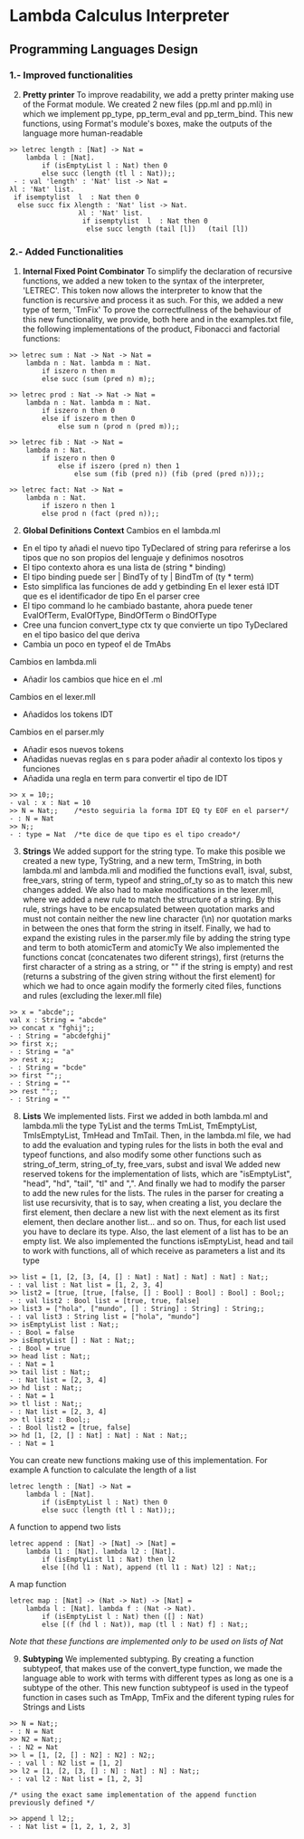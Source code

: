 # Lambda Calculus Interpreter
## Programming Languages Design

### 1.- Improved functionalities
2. __Pretty printer__
To improve readability, we add a pretty printer making use of the Format module.
We created 2 new files (pp.ml and pp.mli) in which we implement pp_type, pp_term_eval and pp_term_bind. This new functions, using Format's module's boxes, make the outputs of the language more human-readable
```
>> letrec length : [Nat] -> Nat =
	lambda l : [Nat].
		if (isEmptyList l : Nat) then 0
		else succ (length (tl l : Nat));;
 - : val 'length' : 'Nat' list -> Nat = 
λl : 'Nat' list. 
 if isemptylist  l  : Nat then 0 
  else succ fix λlength : 'Nat' list -> Nat. 
                 λl : 'Nat' list. 
                  if isemptylist  l  : Nat then 0 
                   else succ length (tail [l])   (tail [l]) 
```

### 2.- Added Functionalities
1. __Internal Fixed Point Combinator__
To simplify the declaration of recursive functions, we added a new token to the syntax of the interpreter, 'LETREC'. This token now allows the interpreter to know that the function is recursive and process it as such.
For this, we added a new type of term, 'TmFix'
To prove the correctfullness of the behaviour of this new functionality, we provide, both here and in the examples.txt file, the following implementations of the product, Fibonacci and factorial functions:
```
>> letrec sum : Nat -> Nat -> Nat = 
	lambda n : Nat. lambda m : Nat.
		if iszero n then m
		else succ (sum (pred n) m);;

>> letrec prod : Nat -> Nat -> Nat =
	lambda n : Nat. lambda m : Nat.
		if iszero n then 0
		else if iszero m then 0
			else sum n (prod n (pred m));;

>> letrec fib : Nat -> Nat = 
	lambda n : Nat. 
		if iszero n then 0 
			else if iszero (pred n) then 1 
				else sum (fib (pred n)) (fib (pred (pred n)));;

>> letrec fact: Nat -> Nat =
    lambda n : Nat. 
    	if iszero n then 1 
    	else prod n (fact (pred n));;
```

2. __Global Definitions Context__
Cambios en el lambda.ml
- En el tipo ty añadi el nuevo tipo TyDeclared of string para referirse a los tipos que no son propios del lenguaje y definimos nosotros
- El tipo contexto ahora es una lista de (string * binding)
- El tipo binding puede ser | BindTy of ty | BindTm of (ty * term)
- Esto simplifica las funciones de add y getbinding
En el lexer está IDT que es el identificador de tipo
En el parser cree
- El tipo command lo he cambiado bastante, ahora puede tener EvalOfTerm, EvalOfType, BindOfTerm o BindOfType
- Cree una funcion convert_type ctx ty que convierte un tipo TyDeclared en el tipo basico del que deriva
- Cambia un poco en typeof el de TmAbs

Cambios en lambda.mli
- Añadir los cambios que hice en el .ml

Cambios en el lexer.mll
- Añadidos los tokens IDT

Cambios en el parser.mly
- Añadir esos nuevos tokens
- Añadidas nuevas reglas en s para poder añadir al contexto los tipos y funciones
- Añadida una regla en term para convertir el tipo de IDT

```
>> x = 10;;
- val : x : Nat = 10
>> N = Nat;;	/*esto seguiria la forma IDT EQ ty EOF en el parser*/
- : N = Nat
>> N;;
- : type = Nat  /*te dice de que tipo es el tipo creado*/
```




3. __Strings__
We added support for the string type.
To make this posible we created a new type, TyString, and a new term, TmString, in both lambda.ml and lambda.mli and modified the functions eval1, isval, subst, free_vars, string of term, typeof and string_of_ty so as to match this new changes added.
We also had to make modifications in the lexer.mll, where we added a new rule to match the structure of a string. By this rule, strings have to be encapsulated between quotation marks and must not contain neither the new line character (\n) nor quotation marks in between the ones that form the string in itself.
Finally, we had to expand the existing rules in the parser.mly file by adding the string type and term to both atomicTerm and atomicTy
We also implemented the functions concat (concatenates two diferent strings), first (returns the first character of a string as a string, or "" if the string is empty) and rest (returns a substring of the given string without the first element) for which we had to once again modify the formerly cited files, functions and rules (excluding the lexer.mll file)
```
>> x = "abcde";;
val x : String = "abcde"
>> concat x "fghij";;
- : String = "abcdefghij"
>> first x;;
- : String = "a"
>> rest x;;
- : String = "bcde"
>> first "";;
- : String = ""
>> rest "";;
- : String = ""
```

8. __Lists__
We implemented lists.
First we added in both lambda.ml and lambda.mli the type TyList and the terms TmList, TmEmptyList, TmIsEmptyList, TmHead and TmTail.
Then, in the lambda.ml file, we had to add the evaluation and typing rules for the lists in both the eval and typeof functions, and also modify some other functions such as string_of_term, string_of_ty, free_vars, subst and isval
We added new reserved tokens for the implementation of lists, which are "isEmptyList", "head", "hd", "tail", "tl" and ",".
And finally we had to modify the parser to add the new rules for the lists.
The rules in the parser for creating a list use recursivity, that is to say, when creating a list, you declare the first element, then declare a new list with the next element as its first element, then declare another list... and so on. Thus, for each list used you have to declare its type. Also, the last element of a list has to be an empty list.
We also implemented the functions isEmptyList, head and tail to work with functions, all of which receive as parameters a list and its type
```
>> list = [1, [2, [3, [4, [] : Nat] : Nat] : Nat] : Nat] : Nat;;
- : val list : Nat list = [1, 2, 3, 4]
>> list2 = [true, [true, [false, [] : Bool] : Bool] : Bool] : Bool;;
- : val list2 : Bool list = [true, true, false]
>> list3 = ["hola", ["mundo", [] : String] : String] : String;;
- : val list3 : String list = ["hola", "mundo"]
>> isEmptyList list : Nat;;
- : Bool = false
>> isEmptyList [] : Nat : Nat;;
- : Bool = true
>> head list : Nat;;
- : Nat = 1
>> tail list : Nat;;
- : Nat list = [2, 3, 4]
>> hd list : Nat;;
- : Nat = 1
>> tl list : Nat;;
- : Nat list = [2, 3, 4]
>> tl list2 : Bool;;
- : Bool list2 = [true, false]
>> hd [1, [2, [] : Nat] : Nat] : Nat : Nat;;
- : Nat = 1
```
You can create new functions making use of this implementation. For example
A function to calculate the length of a list
```
letrec length : [Nat] -> Nat =
	lambda l : [Nat].
		if (isEmptyList l : Nat) then 0
		else succ (length (tl l : Nat));;
```
A function to append two lists
```
letrec append : [Nat] -> [Nat] -> [Nat] = 
	lambda l1 : [Nat]. lambda l2 : [Nat].
		if (isEmptyList l1 : Nat) then l2
		else [(hd l1 : Nat), append (tl l1 : Nat) l2] : Nat;;
```
A map function
```
letrec map : [Nat] -> (Nat -> Nat) -> [Nat] = 
	lambda l : [Nat]. lambda f : (Nat -> Nat).
		if (isEmptyList l : Nat) then ([] : Nat)
		else [(f (hd l : Nat)), map (tl l : Nat) f] : Nat;;
```
*Note that these functions are implemented only to be used on lists of Nat*

9. __Subtyping__
We implemented subtyping.
By creating a function subtypeof, that makes use of the convert_type function, we made the language able to work with terms with different types as long as one is a subtype of the other.
This new function subtypeof is used in the typeof function in cases such as TmApp, TmFix and the diferent typing rules for Strings and Lists
```
>> N = Nat;;
- : N = Nat
>> N2 = Nat;;
- : N2 = Nat
>> l = [1, [2, [] : N2] : N2] : N2;;  
- : val l : N2 list = [1, 2]
>> l2 = [1, [2, [3, [] : N] : Nat] : N] : Nat;;
- : val l2 : Nat list = [1, 2, 3]

/* using the exact same implementation of the append function previously defined */

>> append l l2;;
- : Nat list = [1, 2, 1, 2, 3]
```
